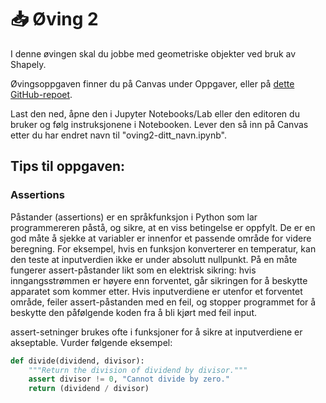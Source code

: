 # 📥 Øving 2

I denne øvingen skal du jobbe med geometriske objekter ved bruk av Shapely.

Øvingsoppgaven finner du på Canvas under Oppgaver, eller på [dette GitHub-repoet](https://github.com/GMGI221/gmgi221-oving).

Last den ned, åpne den i Jupyter Notebooks/Lab eller den editoren du bruker og følg instruksjonene i Notebooken. Lever den så inn på Canvas etter du har endret navn til "oving2-ditt_navn.ipynb".

## Tips til oppgaven:
### Assertions

Påstander (assertions) er en språkfunksjon i Python som lar programmereren påstå, og sikre, at en viss betingelse er oppfylt. De er en god måte å sjekke at variabler er innenfor et passende område for videre beregning. For eksempel, hvis en funksjon konverterer en temperatur, kan den teste at inputverdien ikke er under absolutt nullpunkt. På en måte fungerer assert-påstander likt som en elektrisk sikring: hvis inngangsstrømmen er høyere enn forventet, går sikringen for å beskytte apparatet som kommer etter. Hvis inputverdiene er utenfor et forventet område, feiler assert-påstanden med en feil, og stopper programmet for å beskytte den påfølgende koden fra å bli kjørt med feil input.

assert-setninger brukes ofte i funksjoner for å sikre at inputverdiene er akseptable. Vurder følgende eksempel:

```python 
def divide(dividend, divisor):
    """Return the division of dividend by divisor."""
    assert divisor != 0, "Cannot divide by zero."
    return (dividend / divisor)
```